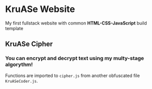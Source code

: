 # KruASe Website

My first fullstack website with common **HTML-CSS-JavaScript** build template

## KruASe Cipher
### You can encrypt and decrypt text using **my multy-stage algorythm**!

Functions are imported to `cipher.js` from another obfuscated file `KruASeCoder.js`.  